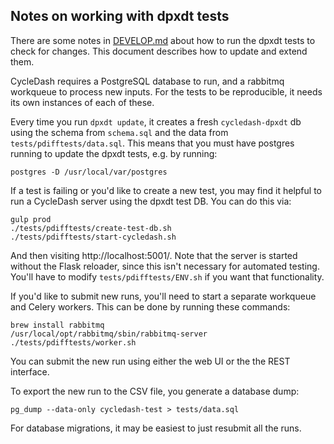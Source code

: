 Notes on working with dpxdt tests
---------------------------------

There are some notes in [DEVELOP.md](/DEVELOP.md) about how to run the dpxdt tests to
check for changes. This document describes how to update and extend them.

CycleDash requires a PostgreSQL database to run, and a rabbitmq workqueue to
process new inputs. For the tests to be reproducible, it needs its own
instances of each of these.

Every time you run `dpxdt update`, it creates a fresh `cycledash-dpxdt` db
using the schema from `schema.sql` and the data from
`tests/pdifftests/data.sql`. This means that you must have postgres running to
update the dpxdt tests, e.g. by running:

    postgres -D /usr/local/var/postgres

If a test is failing or you'd like to create a new test, you may find it
helpful to run a CycleDash server using the dpxdt test DB. You can do this via:

    gulp prod
    ./tests/pdifftests/create-test-db.sh
    ./tests/pdifftests/start-cycledash.sh

And then visiting http://localhost:5001/. Note that the server is started
without the Flask reloader, since this isn't necessary for automated testing.
You'll have to modify `tests/pdifftests/ENV.sh` if you want that functionality.

If you'd like to submit new runs, you'll need to start a separate workqueue and
Celery workers. This can be done by running these commands:

    brew install rabbitmq
    /usr/local/opt/rabbitmq/sbin/rabbitmq-server
    ./tests/pdifftests/worker.sh

You can submit the new run using either the web UI or the the REST interface.

To export the new run to the CSV file, you generate a database dump:

    pg_dump --data-only cycledash-test > tests/data.sql

For database migrations, it may be easiest to just resubmit all the runs.

[1]: /README.md
